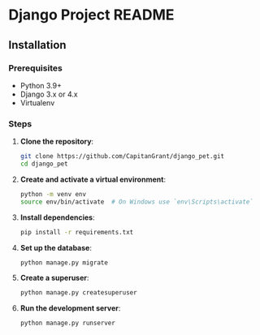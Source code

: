 # Django Project README

## Installation

### Prerequisites

- Python 3.9+
- Django 3.x or 4.x
- Virtualenv

### Steps

1. **Clone the repository**:

    ```bash
    git clone https://github.com/CapitanGrant/django_pet.git
    cd django_pet
    ```

2. **Create and activate a virtual environment**:

    ```bash
    python -m venv env
    source env/bin/activate  # On Windows use `env\Scripts\activate`
    ```

3. **Install dependencies**:

    ```bash
    pip install -r requirements.txt
    ```

4. **Set up the database**:

    ```bash
    python manage.py migrate
    ```

5. **Create a superuser**:

    ```bash
    python manage.py createsuperuser
    ```

6. **Run the development server**:

    ```bash
    python manage.py runserver
    ```
